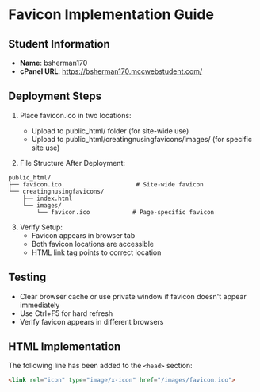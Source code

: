 # Favicon Implementation Guide

## Student Information
- **Name**: bsherman170
- **cPanel URL**: https://bsherman170.mccwebstudent.com/

## Deployment Steps

1. Place favicon.ico in two locations:
   - Upload to public_html/ folder (for site-wide use)
   - Upload to public_html/creatingnusingfavicons/images/ (for specific site use)

2. File Structure After Deployment:
```
public_html/
├── favicon.ico                     # Site-wide favicon
└── creatingnusingfavicons/
    ├── index.html
    └── images/
        └── favicon.ico            # Page-specific favicon
```

3. Verify Setup:
   - Favicon appears in browser tab
   - Both favicon locations are accessible
   - HTML link tag points to correct location

## Testing
- Clear browser cache or use private window if favicon doesn't appear immediately
- Use Ctrl+F5 for hard refresh
- Verify favicon appears in different browsers

## HTML Implementation
The following line has been added to the `<head>` section:
```html
<link rel="icon" type="image/x-icon" href="/images/favicon.ico">
```
